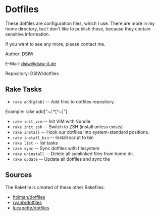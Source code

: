 # Dotfiles

These dotfiles are configuration files, which I use. There are more in my home directory, but I don't like to publish
these, because they contain sensitive information.

If you want to see any more, please contact me.

Author: DSIW

E-Mail: dsiw@dsiw-it.de

Repository: DSIW/dotfiles

## Rake Tasks

* `rake add[glob]` -- Add files to dotfiles repository.

Example:
    rake add["~/.*[^~]"]

* `rake init_vim` -- Init VIM with Vundle
* `rake init_zsh` -- Switch to ZSH (install unless exists)
* `rake install` -- Hook our dotfiles into system-standard positions.
* `rake install_bin` -- Install script to bin
* `rake list` -- list tasks
* `rake sync` -- Sync dotfiles with filesystem
* `rake uninstall` -- Delete all symlinked files from home dir.
* `rake update` -- Update all dotfiles and sync the

## Sources

The Rakefile is created of these other Rakefiles:

* [holman/dotfiles](https://github.com/DSIW/dotfiles/blob/master/Rakefile)
* [ryanb/dotfiles](https://github.com/ryanb/dotfiles/blob/master/Rakefile)
* [lucapette/dotfiles](https://github.com/lucapette/dotfiles/blob/master/Rakefile)
